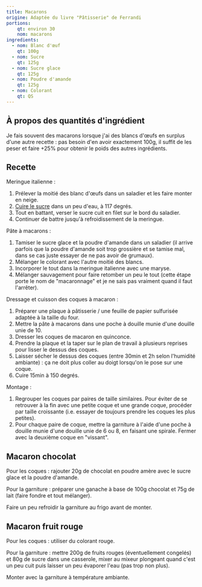 ```yaml
---
title: Macarons
origine: Adaptée du livre "Pâtisserie" de Ferrandi
portions:
    qt: environ 30
    nom: macarons
ingredients:
  - nom: Blanc d'œuf
    qt: 100g
  - nom: Sucre
    qt: 125g
  - nom: Sucre glace
    qt: 125g
  - nom: Poudre d'amande
    qt: 125g
  - nom: Colorant
    qt: QS
---
```


À propos des quantités d'ingrédient
-----------------------------------

Je fais souvent des macarons lorsque j'ai des blancs d'œufs en surplus d'une autre recette :
pas besoin d'en avoir exactement 100g, il suffit de les peser et faire +25% pour obtenir le poids des autres ingrédients.

Recette
-------

Meringue italienne :
1. Prélever la moitié des blanc d'œufs dans un saladier et les faire monter en neige.
2. [Cuire le sucre](/posts/technique/cuisson_sucre/) dans un peu d'eau, à 117 degrés.
3. Tout en battant, verser le sucre cuit en filet sur le bord du saladier.
4. Continuer de battre jusqu'à refroidissement de la meringue.

Pâte à macarons :
1. Tamiser le sucre glace et la poudre d'amande dans un saladier (il arrive parfois que la poudre d'amande soit trop grossière et se tamise mal, dans se cas juste essayer de ne pas avoir de grumaux).
2. Mélanger le colorant avec l'autre moitié des blancs.
3. Incorporer le tout dans la meringue italienne avec une maryse.
4. Mélanger sauvagement pour faire retomber un peu le tout (cette étape porte le nom de "macaronnage" et je ne sais pas vraiment quand il faut l'arrêter).

Dressage et cuisson des coques à macaron :
1. Préparer une plaque à pâtisserie / une feuille de papier sulfurisée adaptée à la taille du four.
2. Mettre la pâte à macarons dans une poche à douille munie d'une douille unie de 10.
3. Dresser les coques de macaron en quinconce.
4. Prendre la plaque et la taper sur le plan de travail à plusieurs reprises pour lisser le dessus des coques.
5. Laisser sécher le dessus des coques (entre 30min et 2h selon l'humidité ambiante) : ça ne doit plus coller au doigt lorsqu'on le pose sur une coque.
6. Cuire 15min à 150 degrés.

Montage :
1. Regrouper les coques par paires de taille similaires. Pour éviter de se retrouver à la fin avec une petite coque et une grande coque, procéder par taille croissante (i.e. essayer de toujours prendre les coques les plus petites).
2. Pour chaque paire de coque, mettre la garniture à l'aide d'une poche à douille munie d'une douille unie de 6 ou 8, en faisant une spirale. Fermer avec la deuxième coque en "vissant".

Macaron chocolat
----------------

Pour les coques :
rajouter 20g de chocolat en poudre amère avec le sucre glace et la poudre d'amande.

Pour la garniture :
préparer une ganache à base de 100g chocolat et 75g de lait (faire fondre et tout mélanger).

Faire un peu refroidir la garniture au frigo avant de monter.

Macaron fruit rouge
-------------------

Pour les coques :
utiliser du colorant rouge.

Pour la garniture :
mettre 200g de fruits rouges (éventuellement congelés) et 80g de sucre dans une casserole,
mixer au mixeur plongeant quand c'est un peu cuit
puis laisser un peu évaporer l'eau (pas trop non plus).

Monter avec la garniture à température ambiante.
